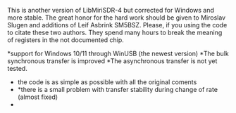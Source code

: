 This is another version of LibMiriSDR-4 but corrected for Windows and more stable.  The great honor for the hard work should be given to Miroslav Slugen and additions of Leif Asbrink SM5BSZ. Please, if you using the code to citate these two authors. They spend many hours to break the meaning of registers in the not documented chip.

*support for Windows 10/11 through WinUSB (the newest version)
*The bulk  synchronous transfer is improved
*The asynchronous transfer is not yet tested.
* the code is as simple as possible with all the original coments
* *there is a small problem with transfer stability during change of rate (almost fixed)
* 
